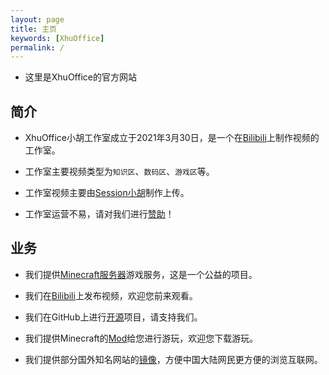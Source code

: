 ```yaml
---
layout: page
title: 主页
keywords: [XhuOffice]
permalink: /
---
```


- 这里是XhuOffice的官方网站

## 简介

- XhuOffice小胡工作室成立于2021年3月30日，是一个在[Bilibili][Xhu-Go]上制作视频的工作室。

- 工作室主要视频类型为`知识区`、`数码区`、`游戏区`等。

- 工作室视频主要由[Session小胡][Session-Go]制作上传。

- 工作室运营不易，请对我们进行[赞助][Session-Charge]！

## 业务

- 我们提供[Minecraft服务器](./Services/MCS/ "Minecraft Server Services")游戏服务，这是一个公益的项目。

- 我们在[Bilibili][Session-Go]上发布视频，欢迎您前来观看。

- 我们在GitHub上进行[开源](./OpenSource/ "开源")项目，请支持我们。

- 我们提供Minecraft的[Mod](./Services/MinecraftMods/ "Minecraft Mods")给您进行游玩，欢迎您下载游玩。

- 我们提供部分国外知名网站的[镜像](./Services/Image/ "Website Mirror")，方便中国大陆网民更方便的浏览互联网。

[Xhu-Go]: https://space.bilibili.com/662407339 "Bilibili工作室主页"
[Session-Go]: https://space.bilibili.com/645769214 "Bilibili个人主页"
[Session-Charge]: https://passport.bilibili.com/login?gourl=https%3A%2F%2Fwww.bilibili.com%2Fv%2Fpay%2Fcharge%3Fupmid%3D645769214%26upurl%3D%2F%2Fspace.bilibili.com%2F645769214%26upname%3DSession%E5%B0%8F%E8%83%A1%26upavatar%3Dhttps%3A%2F%2Fi2.hdslb.com%2Fbfs%2Fface%2F77906db03b1eefac02613de184afad03f7bc58d7.jpg%26oid%3D645769214%26otype%3Dup%26from%3Dzone "关注也行"
